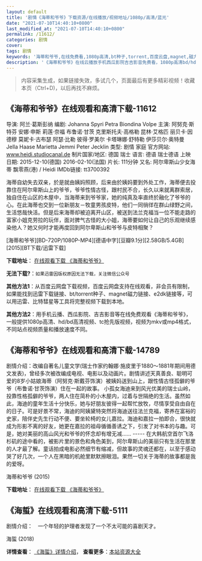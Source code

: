 ```yaml
---
layout: default
title: '剧情《海蒂和爷爷》下载资源/在线播放/视频地址/1080p/高清/蓝光'
date: "2021-07-10T14:40:10+0800"
last_modified_at: "2021-07-10T14:40:10+0800"
permalink: /11612/
categories: 剧情
cover:
tags: 剧情
keywords: '海蒂和爷爷,在线免费看,1080p高清,bt种子,torrent,百度云盘,magnet,磁力链,迅雷下载资源'
description: '《海蒂和爷爷》在线云播放手机西瓜影院吉吉影音免费看，1080p高清bd/hd未删减完整版和tc抢先枪版，mkv/mp4格式，附带bt/torrent种子、magnet/磁力链、百度云盘、网盘资源迅雷下载链接'
---
```


>内容采集生成，如果链接失效，多试几个，页面最后有更多精彩视频！收藏本页（Ctrl+D)，以后再找不麻烦。


## 《海蒂和爷爷》在线观看和高清下载-11612

导演: 阿兰·葛斯彭纳 编剧: Johanna Spyri Petra Biondina Volpe 主演: 阿努克·斯特芬 安娜·申斯 莉莲·奈福 布鲁诺·甘茨 克里斯托夫·高格勒 昆林·艾格匹 丽贝卡·因德穆 莫妮卡·古布瑟 阿瑟·比勒 彼得·罗美尔 卡塔琳娜·舒特勒 伊莎贝尔·奥特曼 Jella Haase Marietta Jemmi Peter Jecklin 类型: 剧情 家庭 官方网站: www.heidi.studiocanal.de 制片国家/地区: 德国 瑞士 语言: 德语 瑞士德语 上映日期: 2015-12-10(德国) 2016-02-10(法国) 片长: 111分钟 又名: 阿尔卑斯山少女海蒂 飘零燕(港) / Heidi IMDb链接: tt3700392

海蒂自幼失去双亲，於是就由姨妈照顾，后来由於姨妈要到外处工作，海蒂便去投靠住在阿尔卑斯山上的爷爷，爷爷性情古怪，跟村民不合，长久以来就离群索居，独自住在山区的木屋中，当海蒂来到爷爷家，她的纯真及率直终於融化了爷爷的心。在此海蒂也交到一位新朋友－牧童男孩皮特，他们一同徜徉在群山绿野之间，生活悠哉快活。但是后来海蒂却被迫离开山区，被送到法兰克福当一位不能走路的富家小姐克劳拉的玩伴，面对脾气古怪的大小姐，海蒂要如何让自己的乐观继续感染他人？她又何时才能再度回到阿尔卑斯山和爷爷与皮特相聚？


[海蒂和爷爷][BD-720P/1080P-MP4][德语中字][豆瓣9.1分][2.58GB/5.4GB][2015][BT下载/迅雷下载]

**下载地址**： [在线观看下载 《海蒂和爷爷》](https://www.btdx8.com/torrent/heidi_2015.html) 


**无法下载?**：`如果迅雷因版权原因无法下载，关注微信公众号 `

**其他方法1**：从百度云网盘下载视频，百度云网盘支持在线观看，非会员有限制，如果能找到迅雷下载链接、bt/torrent种子、magnet磁力链接、e2dk链接等，可以用迅雷、比特彗星等工具将完整视频下载到本地。

**其他方法2**：用手机云播、西瓜影院、吉吉影音等在线免费观看《海蒂和爷爷》，一般提供1080p高清、hd/bd高清视频、tc抢先版视频，视频为mkv或mp4格式，不同站点视频质量和播放速度不同。


## 《海蒂和爷爷》在线观看和高清下载-14789

剧情介绍：改编自著名儿童文学(瑞士作家约翰娜·施皮里于1880～1881年期间用德文发表)，曾经多次被改编成电视、电影以及动画片。剧情讲述天真善良、聪明可爱的8岁小姑娘海蒂（阿努克·斯戴芬饰演）被姨妈送到山上，跟性情古怪孤僻的爷爷（布鲁诺·甘茨饰演）住在一起的故事。 小孤女海迪来到风光优美的瑞士山岭，投靠性格孤僻的爷爷，两人住在简朴的小木屋内，过着与世隔绝的生活。虽然如此，海迪的童年生活十分快乐，她与好朋友彼得一起帮忙放牧，尽情享受自由自在的日子。可是好景不常，海迪的阿姨黛特突然将海迪送往法兰克福，寄养在富裕的史家，陪伴史先生行动不便、要坐轮椅的女儿嘉拉。海迪和嘉拉一拍即合，很快就成为形影不离的好友，她更在嘉拉的祖母循循善诱之下，引发了对书本的与趣。可是，她对美丽的高山风光和爷爷的怀念却有增无减…… ----- 在大韩航空首尔飞洛杉矶的途中看的，被影片里的景色和角色美到，阿尔卑斯山的美丽只有生活在那里的人才最了解。童话拍成电影必然细节有缩减，但故事的灵魂还都在，以至于感动哭了好几次，一个人在黑暗的机舱里默默擦眼泪。果然一切关于海蒂的故事都是我的爱呀。


海蒂和爷爷 (2015)

**下载地址**： [在线观看下载 《海蒂和爷爷》](https://www.btbtdy.me/btdy/dy5034.html) 


## 《海蜇》在线观看和高清下载-5111

剧情介绍：　一个年轻的护理者发现了一个不太可能的喜剧天才。


海蜇 (2018)

**详情查看**： [《海蜇》详情介绍](/movie/5111/)， **查看更多**：[本站资源大全](/movie/t/all/)

